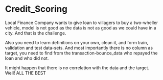 # Credit_Scoring

Local Finance Company wants to give loan to villagers to buy a two-wheller vehicle, model is not good as the data is not as good as we could have in a city. And that is the challenge.

Also you need to learn definitions on your own, clean it, and form train, validation and test data-sets. 
And most importantly there is no column as target, you need to find from the transaction-bounce_data who repayed the loan and who did not.

It might happen that there is no correlation with the data and the target.
Well! ALL THE BEST
